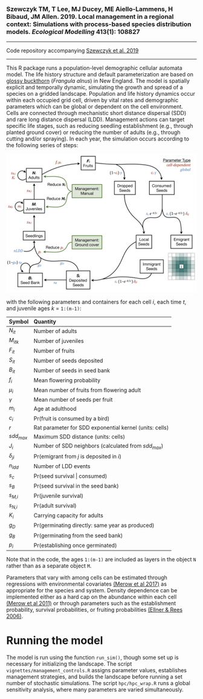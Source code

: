 ### Szewczyk TM, T Lee, MJ Ducey, ME Aiello-Lammens, H Bibaud, JM Allen. 2019. Local management in a regional context: Simulations with process-based species distribution models. *Ecological Modelling* 413(1): 108827  

---  

Code repository accompanying [Szewczyk et al. 2019](https://doi.org/10.1016/j.ecolmodel.2019.108827)  

---  

This R package runs a population-level demographic cellular automata model. The life history structure and default parameterization are based on [glossy buckthorn](https://en.wikipedia.org/wiki/Frangula_alnus) (*Frangula alnus*) in New England. The model is spatially explicit and temporally dynamic, simulating the growth and spread of a species on a gridded landscape. Population and life history dynamics occur within each occupied grid cell, driven by vital rates and demographic parameters which can be global or dependent on the cell environment. Cells are connected through mechanistic short distance dispersal (SDD) and rare long distance dispersal (LDD). Management actions can target specific life stages, such as reducing seedling establishment (e.g., through planted ground cover) or reducing the number of adults (e.g., through cutting and/or spraying).  In each year, the simulation occurs according to the following series of steps:  

![Simulation structure. In each time step, the sequence begins with fruit production based on the number of adults in a given cell. Boxes represent containers, with associated abundances, and text along arrows represent parameters. Parameters shown in blue vary by land cover type, while parameters in black are global.](sensitivity/model_outline.jpeg)

with the following parameters and containers for each cell *i*, each time *t*, and juvenile ages *k* = `1:(m-1)`:  

| Symbol | Quantity |
| :--- | :--- |
| *N<sub>it</sub>* | Number of adults |
| *M<sub>itk</sub>* | Number of juveniles |
| *F<sub>it</sub>* | Number of fruits |
| *S<sub>it</sub>* | Number of seeds deposited |
| *B<sub>it</sub>* | Number of seeds in seed bank |
| *f<sub>i</sub>* | Mean flowering probability |
| *μ<sub>i</sub>* | Mean number of fruits from flowering adult |
| *γ* | Mean number of seeds per fruit |
| *m<sub>i</sub>* | Age at adulthood |
| *c<sub>i</sub>* | Pr(fruit is consumed by a bird) |
| *r* | Rat parameter for SDD exponential kernel (units: cells) |
| *sdd<sub>max</sub>* | Maximum SDD distance (units: cells) |
| *J<sub>i</sub>* | Number of SDD neighbors (calculated from *sdd<sub>max</sub>*) |
| *δ<sub>ji</sub>* | Pr(emigrant from *j* is deposited in *i*) |
| *n<sub>ldd</sub>* | Number of LDD events |
| *s<sub>c</sub>* | Pr(seed survival \| consumed) |
| *s<sub>B</sub>* | Pr(seed survival in the seed bank) |
| *s<sub>M,i</sub>* | Pr(juvenile survival) |
| *s<sub>N,i</sub>* | Pr(adult survival) |
| *K<sub>i</sub>* | Carrying capacity for adults |
| *g<sub>D</sub>* | Pr(germinating directly: same year as produced) |
| *g<sub>B</sub>* | Pr(germinating from the seed bank) |
| *p<sub>i</sub>* | Pr(establishing once germinated) |

Note that in the code, the ages `1:(m-1)` are included as layers in the object `N` rather than as a separate object `M`.

Parameters that vary with among cells can be estimated through regressions with environmental covariates [(Merow et al 2017)](https://doi.org/10.1073/pnas.1609633114) as appropriate for the species and system. Density dependence can be implemented either as a hard cap on the abundance within each cell [(Merow et al 2011)](https://doi.org/10.1086/660295) or through parameters such as the establishment probability, survival probabilities, or fruiting probabilities [(Ellner & Rees 2006)](https://doi.org/10.1086/499438).

# Running the model  
The model is run using the function `run_sim()`, though some set up is necessary for initializing the landscape. The script `vignettes/management_controls.R` assigns parameter values, establishes management strategies, and builds the landscape before running a set number of stochastic simulations. The script `hpc/hpc_wrap.R` runs a global sensitivity analysis, where many parameters are varied simultaneously. 
